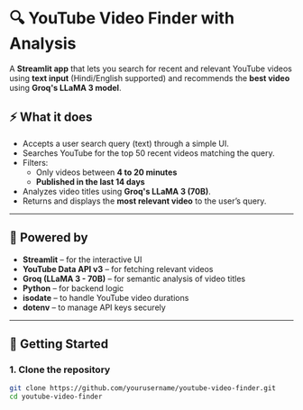 # 🔍 YouTube Video Finder with Analysis

A **Streamlit app** that lets you search for recent and relevant YouTube videos using **text input** (Hindi/English supported) and recommends the **best video** using **Groq's LLaMA 3 model**.

## ⚡ What it does

- Accepts a user search query (text) through a simple UI.
- Searches YouTube for the top 50 recent videos matching the query.
- Filters:
  - Only videos between **4 to 20 minutes**
  - **Published in the last 14 days**
- Analyzes video titles using **Groq's LLaMA 3 (70B)**.
- Returns and displays the **most relevant video** to the user’s query.

---

## 🧠 Powered by

- **Streamlit** – for the interactive UI
- **YouTube Data API v3** – for fetching relevant videos
- **Groq (LLaMA 3 - 70B)** – for semantic analysis of video titles
- **Python** – for backend logic
- **isodate** – to handle YouTube video durations
- **dotenv** – to manage API keys securely

---

## 🚀 Getting Started

### 1. Clone the repository

```bash
git clone https://github.com/yourusername/youtube-video-finder.git
cd youtube-video-finder
